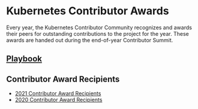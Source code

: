 # Kubernetes Contributor Awards

Every year, the Kubernetes Contributor Community recognizes and awards their peers for
outstanding contributions to the project for the year.
These awards are handed out during the end-of-year Contributor Summit.

## [Playbook][playbook]

## Contributor Award Recipients

- [2021 Contributor Award Recipients][2021-awards-recipients]
- [2020 Contributor Award Recipients][2020-awards-recipients]

[playbook]: ./README.md
[2021-awards-recipients]: ./award-recipients/2021-award-recipients.md
[2020-awards-recipients]: ./award-recipients/2020-award-recipients.md